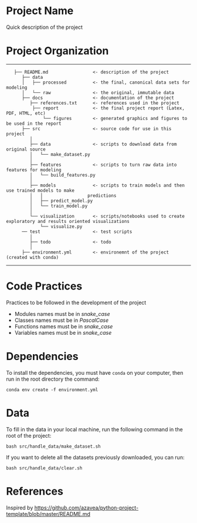 # Project Name

Quick description of the project

# Project Organization 
------------
```
   ├── README.md                 <- description of the project
      ├── data
      │   ├── processed          <- the final, canonical data sets for modeling
      │   └── raw                <- the original, immutable data
      ├── docs                   <- documentation of the project
         ├── references.txt      <- references used in the project
          ├── report             <- the final project report (Latex, PDF, HTML, etc)
              └── figures        <- generated graphics and figures to be used in the report
      ├── src                    <- source code for use in this project
         │
         ├── data                <- scripts to download data from original source
         │   └── make_dataset.py
         │
         ├── features            <- scripts to turn raw data into features for modeling
         │   └── build_features.py
         │
         ├── models              <- scripts to train models and then use trained models to make
         │   │                 predictions
         │   ├── predict_model.py
         │   └── train_model.py
         │
         └── visualization       <- scripts/notebooks used to create exploratory and results oriented visualizations
             └── visualize.py
      ── test                    <- test scripts
         │
         ├── todo                <- todo
         │ 
      ├── environment.yml        <- environemnt of the project (created with conda)
```
------------

# Code Practices

Practices to be followed in the development of the project

- Modules names must be in *snake_case* 
- Classes names must be in *PascalCase*
- Functions names must be in *snake_case*
- Variables names must be in *snake_case*

# Dependencies

To install the dependencies, you must have `conda` on your computer, then run in the root directory the command:

`conda env create -f environment.yml`

# Data

To fill in the data in your local machine, run the following command in the root of the project:

`bash src/handle_data/make_dataset.sh`

If you want to delete all the datasets previously downloaded, you can run:

`bash src/handle_data/clear.sh`

# References

Inspired by https://github.com/azavea/python-project-template/blob/master/README.md

